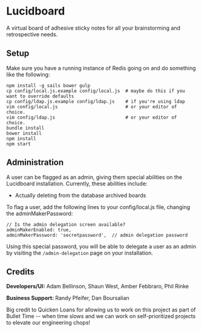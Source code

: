 # Lucidboard

A virtual board of adhesive sticky notes for all your brainstorming and retrospective needs.

## Setup

Make sure you have a running instance of Redis going on and do something like the following:

    npm install -g sails bower gulp
    cp config/local.js.example config/local.js  # maybe do this if you want to override defaults
    cp config/ldap.js.example config/ldap.js    # if you're using ldap
    vim config/local.js                         # or your editor of choice.
    vim config/ldap.js                          # or your editor of choice.
    bundle install
    bower install
    npm install
    npm start

## Administration

A user can be flagged as an admin, giving them special abilities on the Lucidboard installation. Currently, these abilities include:

  - Actually deleting from the database archived boards

To flag a user, add the following lines to your config/local.js file, changing the adminMakerPassword:

    // Is the admin delegation screen available?
    adminMakerEnabled: true,
    adminMakerPassword: 'secretpassword',  // admin delegation password

Using this special password, you will be able to delegate a user as an admin by visiting the `/admin-delegation` page on your installation.

## Credits

**Developers/UI:** Adam Bellinson, Shaun West, Amber Febbraro, Phil Rinke

**Business Support:** Randy Pfeifer, Dan Boursalian

Big credit to Quicken Loans for allowing us to work on this project as part of Bullet Time -- when time slows and we can work on self-prioritized projects to elevate our engineering chops!
